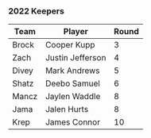 ### 2022 Keepers

   Team    | Player           | Round
-----------|------------------|------
Brock      | Cooper Kupp      | 3
Zach       | Justin Jefferson | 4
Divey      | Mark Andrews     | 5
Shatz      | Deebo Samuel     | 6
Mancz      | Jaylen Waddle    | 8
Jama       | Jalen Hurts      | 8
Krep       | James Connor     | 10
